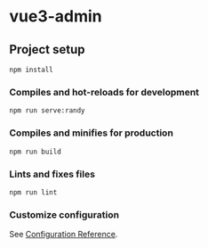 # vue3-admin

## Project setup
```
npm install
```

### Compiles and hot-reloads for development
```
npm run serve:randy
```

### Compiles and minifies for production
```
npm run build
```

### Lints and fixes files
```
npm run lint
```

### Customize configuration
See [Configuration Reference](https://cli.vuejs.org/config/).
